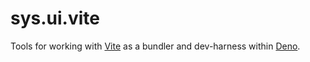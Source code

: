 # sys.ui.vite
Tools for working with [Vite](https://vitejs.dev/) as a bundler and dev-harness within [Deno](https://docs.deno.com/).


